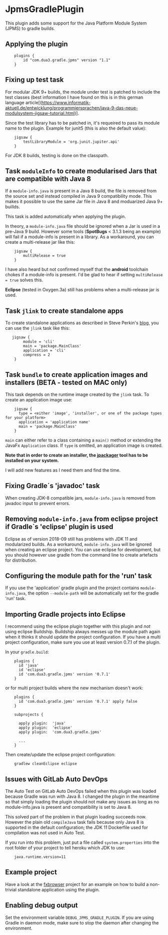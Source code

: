 # JpmsGradlePlugin

This plugin adds some support for the Java Platform Module System (JPMS) to gradle builds.

## Applying the plugin

```
    plugins {
        id "com.dua3.gradle.jpms" version "1.1"
    }
```

## Fixing up test task

For modular JDK 9+ builds, the module under test is patched to include the test classes (best information I have found on this is in this german language article[(https://www.informatik-aktuell.de/entwicklung/programmiersprachen/java-9-das-neue-modulsystem-jigsaw-tutorial.html)].

Since the test library has to be patched in, it's requeired to pass its module name to the plugin. Example for junit5 (this is also the default value):

````
    jigsaw {
        testLibraryModule = 'org.junit.jupiter.api'
    }
````

For JDK 8 builds, testing is done on the classpath.

## Task `moduleInfo` to create modularised Jars that are compatible with Java 8

If a `module-info.java` is present in a Java 8 build, the file is removed from the source set and instead compiled in Java 9 compatibility mode. This makes it possible to use the same Jar file in Java 8 and moduarized Java 9+ buillds.

This task is added automatically when applying the plugin.

In theory, a `module-info.java` file should be ignored when a Jar is used in a pre-Java 9 build. However some tools (**SpotBugs** < 3.1.3 being an example) will fail if a module-info is present in a library. As a workaround, you can create a multi-release jar like this:

```
    jigsaw {
        multiRelease = true
    }
```

I have also heard but not confirmed myself that the **android** toolchain chokes if a module-info is present. I'd be glad to hear if setting `multiRelease = true` solves this.

**Eclipse** (tested in Oxygen.3a) still has problems when a multi-release jar is used.

## Task `jlink` to create standalone apps

To create standalone applications as described in Steve Perkin's [blog](https://steveperkins.com/using-java-9-modularization-to-ship-zero-dependency-native-apps/), you can use the `jlink` task like this:

```
   jigsaw {
        module = 'cli'
        main = 'package.MainClass'
        application = 'cli'
        compress = 2
    }
```

## Task `bundle` to create application images and installers (BETA - tested on MAC only)

This task depends on the runtime image created by the `jlink` task. To create an application image use:

```
    jigsaw {
      type = <either 'image', 'installer', or one of the package types for your platform>
      application = 'application name'
      main = 'package.MainClass'
    }
```

`main` can either refer to a class containing a `main()` method or extending the JavaFx `Application` class.
If `type` is omitted, an application image is created.

**Note that in order to create an installer, the [jpackager](https://mail.openjdk.java.net/pipermail/openjfx-dev/2018-September/022500.html) tool has to be installed on your system.**

I will add new features as I need them and find the time.

## Fixing Gradle´s 'javadoc' task

When creating JDK-8 compatible jars, `module-info.java` is removed from javadoc input to prevent errors.

## Removing `module-info.java` from eclipse project if Gradle`s 'eclipse' plugin is used

Eclipse as of version 2018-09 still has problems with JDK 11 and modularized builds. As a workaround, `module-info.java` will be ignored when creating an eclipse project. You can use eclipse for development, but you should however use gradle from the command line to create artefacts for distribution.

## Configuring the module path for the 'run' task

If you use the 'application' gradle plugin and the project contains `module-info.java`, the option `--module-path` will be automatically set for the gradle 'run' task.

## Importing Gradle projects into Eclipse

I recommend using the eclipse plugin together with this plugin and  *not* using eclipse Buildship. Buildship always messes up the module path again when it thinks it should update the project configuration. If you have a multi project configuration, make sure you use at least version 0.7.1 of the plugin.

In your `gradle.build`:

```
    plugins {
      id 'java'
      id 'eclipse'
      id 'com.dua3.gradle.jpms' version '0.7.1'
    }
```

or for multi project builds where the new mechanism doesn't work:

```
    plugins {
      id 'com.dua3.gradle.jpms' version '0.7.1' apply false
    }
    
    subprojects {
    
      apply plugin:  'java'
      apply plugin:  'eclipse'
      apply plugin:  'com.dua3.gradle.jpms'
      
      ...
    }
```

Then create/update the eclipse project configuration:

```
    gradlew cleanEclipse eclipse
```

## Issues with GitLab Auto DevOps

The Auto Test on GitLab Auto DevOps failed when this plugin was loaded because Gradle was run with Java 8. I changed the plugin in the meantime so that simply loading the plugin should not make any issues as long as no module-info.java is present and compatibility is set to Java 8.

This solved part of the problem in that plugin loading succeeds now. However the plain old `compileJava` task fails because only Java 8 is supported in the default configuration; the JDK 11 Dockerfile used for compilation was not used in Auto Test.

If you run into this problem, just put a file called `system.properties` into the root folder of your project to tell heroku which JDK to use:

```
    java.runtime.version=11
```

## Example project

Have a look at the [fxbrowser](https://github.com/xzel23/fxbrowser) project for an example on how to build a non-trivial standalone application using the plugin.

## Enabling debug output

Set the environment variable `DEBUG_JPMS_GRADLE_PLUGIN`. If you are using Gradle in daemon mode, make sure to stop the daemon after changing the environment.
